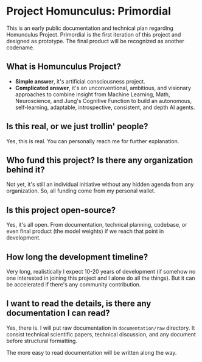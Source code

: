 # Project Homunculus: Primordial

This is an early public documentation and technical plan regarding Homunculus Project. Primordial is the first iteration of this project and designed as prototype. The final product will be recognized as another codename.

## What is Homunculus Project?

- **Simple answer**, it's artificial consciousness project. 
- **Complicated answer**, it's an unconventional, ambitious, and visionary approaches to combine insight from Machine Learning, Math, Neuroscience, and Jung's Cognitive Function to build an autonomous, self-learning, adaptable, introspective, consistent, and depth AI agents.

## Is this real, or we just trollin' people?

Yes, this is real. You can personally reach me for further explanation.

## Who fund this project? Is there any organization behind it?

Not yet, it's still an individual initiative without any hidden agenda from any organization. So, all funding come from my personal wallet.

## Is this project open-source?

Yes, it's all open. From documentation, technical planning, codebase, or even final product (the model weights) if we reach that point in development.

## How long the development timeline?

Very long, realistically I expect 10-20 years of development (if somehow no one interested in joining this project and I alone do all the things). But it can be accelerated if there's any community contribution.

## I want to read the details, is there any documentation I can read?

Yes, there is. I will put raw documentation in `documentation/raw` directory. It consist technical scientific papers, technical discussion, and any document before structural formatting.

The more easy to read documentation will be written along the way.

